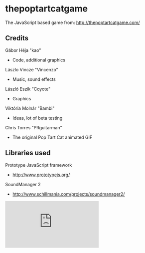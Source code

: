 thepoptartcatgame
=================

The JavaScript based game from: http://thepoptartcatgame.com/


Credits
-------

Gábor Héja "kao"
  * Code, additional graphics 

Lászlo Vincze "Vincenzo"
  * Music, sound effects 

László Eszik "Coyote"
  * Graphics

Viktória Molnár "Bambi"
  * Ideas, lot of beta testing 

Chris Torres "PRguitarman"
  * The original Pop Tart Cat animated GIF 


Libraries used
--------------

Prototype JavaScript framework
  * http://www.prototypejs.org/

SoundManager 2
  * http://www.schillmania.com/projects/soundmanager2/

![Google Analytics tracking](http://gabor.heja.hu/ga2.php?id=16)
